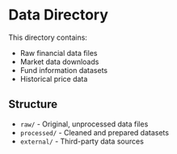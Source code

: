 # Data Directory

This directory contains:

- Raw financial data files
- Market data downloads
- Fund information datasets
- Historical price data

## Structure

- `raw/` - Original, unprocessed data files
- `processed/` - Cleaned and prepared datasets
- `external/` - Third-party data sources
